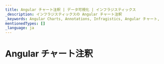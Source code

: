```yaml
---
title: Angular チャート注釈 | データ可視化 | インフラジスティックス
_description: インフラジスティックスの Angular チャート注釈
_keywords: Angular Charts, Annotations, Infragistics, Angular チャート, 注釈, インフラジスティックス
mentionedTypes: []
_language: ja
---
```


# Angular チャート注釈

<!-- TODO combine
data-chart-series-annotations.md
data-chart-axis-annotations.md -->
